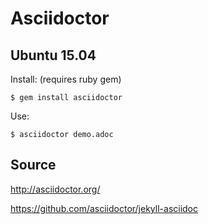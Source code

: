 # Asciidoctor

## Ubuntu 15.04

Install: (requires ruby gem)
```
$ gem install asciidoctor

```

Use:
```
$ asciidoctor demo.adoc 
```

## Source

http://asciidoctor.org/

https://github.com/asciidoctor/jekyll-asciidoc

